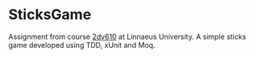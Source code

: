 # SticksGame
Assignment from course [2dv610](http://coursepress.lnu.se/kurs/mjukvarutestning/) at Linnaeus University. A simple sticks game developed using TDD, xUnit and Moq.